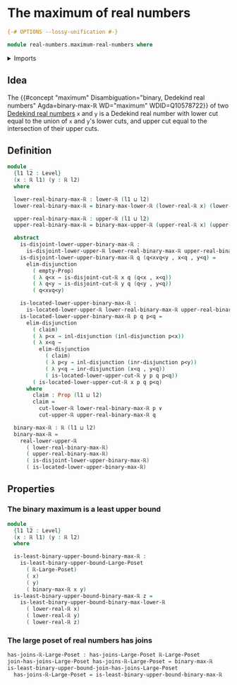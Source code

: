 # The maximum of real numbers

```agda
{-# OPTIONS --lossy-unification #-}

module real-numbers.maximum-real-numbers where
```

<details><summary>Imports</summary>

```agda
open import foundation.dependent-pair-types
open import foundation.disjunction
open import foundation.empty-types
open import foundation.propositions
open import foundation.universe-levels

open import order-theory.large-join-semilattices
open import order-theory.least-upper-bounds-large-posets

open import real-numbers.dedekind-real-numbers
open import real-numbers.inequality-real-numbers
open import real-numbers.lower-dedekind-real-numbers
open import real-numbers.maximum-lower-dedekind-real-numbers
open import real-numbers.maximum-upper-dedekind-real-numbers
open import real-numbers.upper-dedekind-real-numbers
```

</details>

## Idea

The
{{#concept "maximum" Disambiguation="binary, Dedekind real numbers" Agda=binary-max-ℝ WD="maximum" WDID=Q10578722}}
of two [Dedekind real numbers](real-numbers.dedekind-real-numbers.md) `x` and
`y` is a Dedekind real number with lower cut equal to the union of `x` and `y`'s
lower cuts, and upper cut equal to the intersection of their upper cuts.

## Definition

```agda
module _
  {l1 l2 : Level}
  (x : ℝ l1) (y : ℝ l2)
  where

  lower-real-binary-max-ℝ : lower-ℝ (l1 ⊔ l2)
  lower-real-binary-max-ℝ = binary-max-lower-ℝ (lower-real-ℝ x) (lower-real-ℝ y)

  upper-real-binary-max-ℝ : upper-ℝ (l1 ⊔ l2)
  upper-real-binary-max-ℝ = binary-max-upper-ℝ (upper-real-ℝ x) (upper-real-ℝ y)

  abstract
    is-disjoint-lower-upper-binary-max-ℝ :
      is-disjoint-lower-upper-ℝ lower-real-binary-max-ℝ upper-real-binary-max-ℝ
    is-disjoint-lower-upper-binary-max-ℝ q (q<x∨q<y , x<q , y<q) =
      elim-disjunction
        ( empty-Prop)
        ( λ q<x → is-disjoint-cut-ℝ x q (q<x , x<q))
        ( λ q<y → is-disjoint-cut-ℝ y q (q<y , y<q))
        ( q<x∨q<y)

    is-located-lower-upper-binary-max-ℝ :
      is-located-lower-upper-ℝ lower-real-binary-max-ℝ upper-real-binary-max-ℝ
    is-located-lower-upper-binary-max-ℝ p q p<q =
      elim-disjunction
        ( claim)
        ( λ p<x → inl-disjunction (inl-disjunction p<x))
        ( λ x<q →
          elim-disjunction
            ( claim)
            ( λ p<y → inl-disjunction (inr-disjunction p<y))
            ( λ y<q → inr-disjunction (x<q , y<q))
            ( is-located-lower-upper-cut-ℝ y p q p<q))
        ( is-located-lower-upper-cut-ℝ x p q p<q)
      where
        claim : Prop (l1 ⊔ l2)
        claim =
          cut-lower-ℝ lower-real-binary-max-ℝ p ∨
          cut-upper-ℝ upper-real-binary-max-ℝ q

  binary-max-ℝ : ℝ (l1 ⊔ l2)
  binary-max-ℝ =
    real-lower-upper-ℝ
      ( lower-real-binary-max-ℝ)
      ( upper-real-binary-max-ℝ)
      ( is-disjoint-lower-upper-binary-max-ℝ)
      ( is-located-lower-upper-binary-max-ℝ)
```

## Properties

### The binary maximum is a least upper bound

```agda
module _
  {l1 l2 : Level}
  (x : ℝ l1) (y : ℝ l2)
  where

  is-least-binary-upper-bound-binary-max-ℝ :
    is-least-binary-upper-bound-Large-Poset
      ( ℝ-Large-Poset)
      ( x)
      ( y)
      ( binary-max-ℝ x y)
  is-least-binary-upper-bound-binary-max-ℝ z =
    is-least-binary-upper-bound-binary-max-lower-ℝ
      ( lower-real-ℝ x)
      ( lower-real-ℝ y)
      ( lower-real-ℝ z)
```

### The large poset of real numbers has joins

```agda
has-joins-ℝ-Large-Poset : has-joins-Large-Poset ℝ-Large-Poset
join-has-joins-Large-Poset has-joins-ℝ-Large-Poset = binary-max-ℝ
is-least-binary-upper-bound-join-has-joins-Large-Poset
  has-joins-ℝ-Large-Poset = is-least-binary-upper-bound-binary-max-ℝ
```
